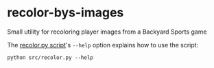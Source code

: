 # recolor-bys-images
Small utility for recoloring player images from a Backyard Sports game

The [recolor.py script](src/recolor.py)'s `--help` option explains how to use the script:

`python src/recolor.py --help`
